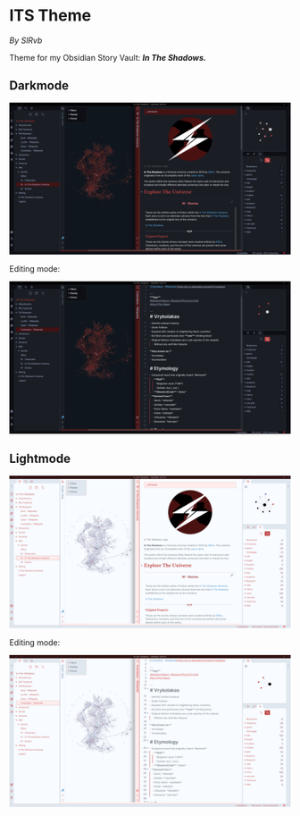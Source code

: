 # ITS Theme
*By SlRvb*

Theme for my Obsidian Story Vault: ***In The Shadows.***

## Darkmode

![](Darkmode.png)

Editing mode:

![](Darkmode-Editing.png)


## Lightmode

![](Lightmode.png)

Editing mode:

![](Lightmode-Editing.png)
